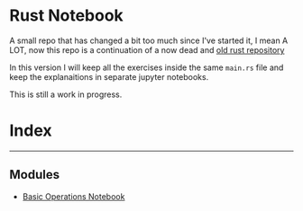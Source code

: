 # Rust Notebook

A small repo that has changed a bit too much since I've started it, I mean A
LOT, now this repo is a continuation of a now dead and
 [old rust repository](https://github.com/VentGrey/easy-rust)

In this version I will keep all the exercises inside the same `main.rs` file and
keep the explanaitions in separate jupyter notebooks.

This is still a work in progress.


# Index

---
## Modules
* [Basic Operations
  Notebook](https://github.com/VentGrey/easy-rust/blob/master/src/Notebooks/BasicOps.ipynb)
